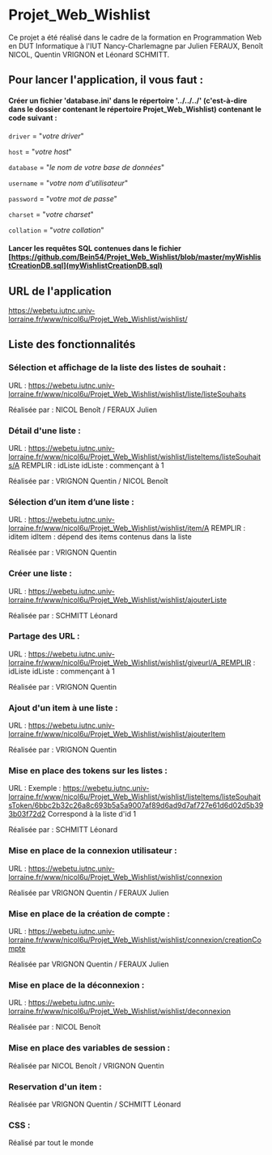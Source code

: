 # Projet_Web_Wishlist

Ce projet a été réalisé dans le cadre de la formation en Programmation Web en DUT Informatique à l'IUT Nancy-Charlemagne par Julien FERAUX, Benoît NICOL, Quentin VRIGNON et Léonard SCHMITT.

## Pour lancer l'application, il vous faut :

#### Créer un fichier 'database.ini' dans le répertoire '../../../' (c'est-à-dire dans le dossier contenant le répertoire Projet_Web_Wishlist) contenant le code suivant :
 
`driver` = "_votre driver_"

`host` = "_votre host_"

`database` = "_le nom de votre base de données_"

`username` = "_votre nom d'utilisateur_"

`password` = "_votre mot de passe_"

`charset` = "_votre charset_"

`collation` = "_votre collation_"

#### Lancer les requêtes SQL contenues dans le fichier [https://github.com/Bein54/Projet_Web_Wishlist/blob/master/myWishlistCreationDB.sql](myWishlistCreationDB.sql)

## URL de l'application

https://webetu.iutnc.univ-lorraine.fr/www/nicol6u/Projet_Web_Wishlist/wishlist/

## Liste des fonctionnalités

### Sélection et affichage de la liste des listes de souhait : 
URL : https://webetu.iutnc.univ-lorraine.fr/www/nicol6u/Projet_Web_Wishlist/wishlist/liste/listeSouhaits

Réalisée par : NICOL Benoît / FERAUX Julien


### Détail d'une liste : 
URL : https://webetu.iutnc.univ-lorraine.fr/www/nicol6u/Projet_Web_Wishlist/wishlist/listeItems/listeSouhaits/A REMPLIR : idListe
idListe : commençant à 1

Réalisée par : VRIGNON Quentin / NICOL Benoît


### Sélection d’un item d’une liste :
URL : https://webetu.iutnc.univ-lorraine.fr/www/nicol6u/Projet_Web_Wishlist/wishlist/item/A REMPLIR : iditem
idItem : dépend des items contenus dans la liste

Réalisée par : VRIGNON Quentin


### Créer une liste : 
URL : https://webetu.iutnc.univ-lorraine.fr/www/nicol6u/Projet_Web_Wishlist/wishlist/ajouterListe

Réalisée par : SCHMITT Léonard


### Partage des URL :
URL : https://webetu.iutnc.univ-lorraine.fr/www/nicol6u/Projet_Web_Wishlist/wishlist/giveurl/A_REMPLIR : idListe
idListe : commençant à 1

Réalisée par : VRIGNON Quentin


### Ajout d'un item à une liste : 
URL : https://webetu.iutnc.univ-lorraine.fr/www/nicol6u/Projet_Web_Wishlist/wishlist/ajouterItem

Réalisée par : VRIGNON Quentin


### Mise en place des tokens sur les listes : 
URL : Exemple : https://webetu.iutnc.univ-lorraine.fr/www/nicol6u/Projet_Web_Wishlist/wishlist/listeItems/listeSouhaitsToken/6bbc2b32c26a8c693b5a5a9007af89d6ad9d7af727e61d6d02d5b393b03f72d2
Correspond à la liste d'id 1

Réalisée par : SCHMITT Léonard


### Mise en place de la connexion utilisateur :
URL : https://webetu.iutnc.univ-lorraine.fr/www/nicol6u/Projet_Web_Wishlist/wishlist/connexion

Réalisée par VRIGNON Quentin / FERAUX Julien


### Mise en place de la création de compte :
URL : https://webetu.iutnc.univ-lorraine.fr/www/nicol6u/Projet_Web_Wishlist/wishlist/connexion/creationCompte

Réalisée par VRIGNON Quentin / FERAUX Julien


### Mise en place de la déconnexion : 
URL : https://webetu.iutnc.univ-lorraine.fr/www/nicol6u/Projet_Web_Wishlist/wishlist/deconnexion

Réalisée par : NICOL Benoît 


### Mise en place des variables de session : 
Réalisée par NICOL Benoît / VRIGNON Quentin


### Reservation d'un item :
Réalisée par VRIGNON Quentin / SCHMITT Léonard


### CSS : 
Réalisé par tout le monde
